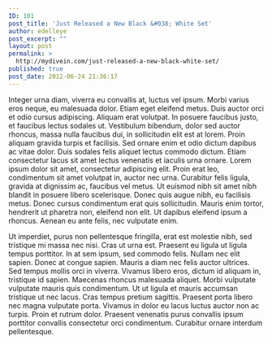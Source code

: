 ```yaml
---
ID: 101
post_title: 'Just Released a New Black &#038; White Set'
author: edelleye
post_excerpt: ""
layout: post
permalink: >
  http://mydivein.com/just-released-a-new-black-white-set/
published: true
post_date: 2012-06-24 21:36:17
---
```

Integer urna diam, viverra eu convallis at, luctus vel ipsum. Morbi varius eros neque, eu malesuada dolor. Etiam eget eleifend metus. Duis auctor orci et odio cursus adipiscing. Aliquam erat volutpat. In posuere faucibus justo, et faucibus lectus sodales ut. Vestibulum bibendum, dolor sed auctor rhoncus, massa nulla faucibus dui, in sollicitudin elit est at lorem. Proin aliquam gravida turpis et facilisis. Sed ornare enim et odio dictum dapibus ac vitae dolor. Duis sodales felis aliquet lectus commodo dictum. Etiam consectetur lacus sit amet lectus venenatis et iaculis urna ornare. Lorem ipsum dolor sit amet, consectetur adipiscing elit. Proin erat leo, condimentum sit amet volutpat in, auctor nec urna. Curabitur felis ligula, gravida at dignissim ac, faucibus vel metus. Ut euismod nibh sit amet nibh blandit in posuere libero scelerisque. Donec quis augue nibh, eu facilisis metus. Donec cursus condimentum erat quis sollicitudin. Mauris enim tortor, hendrerit ut pharetra non, eleifend non elit. Ut dapibus eleifend ipsum a rhoncus. Aenean eu ante felis, nec vulputate enim.<!--more-->

Ut imperdiet, purus non pellentesque fringilla, erat est molestie nibh, sed tristique mi massa nec nisi. Cras ut urna est. Praesent eu ligula ut ligula tempus porttitor. In at sem ipsum, sed commodo felis. Nullam nec elit sapien. Donec at congue sapien. Mauris a diam nec felis auctor ultrices. Sed tempus mollis orci in viverra. Vivamus libero eros, dictum id aliquam in, tristique id sapien. Maecenas rhoncus malesuada aliquet. Morbi vulputate vulputate mauris quis condimentum. Ut ut ligula et mauris accumsan tristique ut nec lacus. Cras tempus pretium sagittis. Praesent porta libero nec magna vulputate porta. Vivamus in dolor eu lacus luctus auctor non ac turpis. Proin et rutrum dolor. Praesent venenatis purus convallis ipsum porttitor convallis consectetur orci condimentum. Curabitur ornare interdum pellentesque.